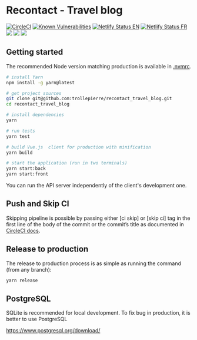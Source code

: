 # Recontact - Travel blog

[![CircleCI](https://circleci.com/gh/trollepierre/recontact_travel_blog/tree/master.svg?style=svg)](https://circleci.com/gh/trollepierre/recontact_travel_blog/tree/master)
[![Known Vulnerabilities](https://snyk.io/test/github/trollepierre/recontact_travel_blog/badge.svg)](https://snyk.io/test/github/trollepierre/recontact_travel_blog)
[![Netlify Status EN](https://api.netlify.com/api/v1/badges/56d6576e-c95a-41b4-999f-9e0bab48d768/deploy-status)](https://app.netlify.com/sites/en-recontact/deploys)
[![Netlify Status FR](https://api.netlify.com/api/v1/badges/cbcec67a-0c04-46cb-b5d0-5a165183c6e6/deploy-status)](https://app.netlify.com/sites/fr-recontact/deploys)
[![](https://img.shields.io/badge/License-MIT-green.svg?logo=internetarchive&logoColor=white&labelColor=464646&style=for-the-badge)](LICENSE.md)
[![](https://img.shields.io/github/commit-activity/m/trollepierre/recontact_travel_blog?label=Commits&logo=github&logoColor=white&labelColor=464646&style=for-the-badge)](https://github.com/trollepierre/recontact_travel_blog/commits/master)
[![](https://img.shields.io/codefactor/grade/github/trollepierre/recontact_travel_blog?label=Code+Quality&logo=codefactor&logoColor=white&labelColor=464646&color=29c3c5&style=for-the-badge)](https://www.codefactor.io/repository/github/trollepierre/recontact_travel_blog)


## Getting started

The recommended Node version matching production is available in [.nvmrc](https://github.com/trollepierre/recontact_travel_blog/blob/dev/.nvmrc).

``` bash
# install Yarn
npm install -g yarn@latest

# get project sources
git clone git@github.com:trollepierre/recontact_travel_blog.git
cd recontact_travel_blog

# install dependencies
yarn

# run tests
yarn test

# build Vue.js  client for production with minification
yarn build

# start the application (run in two terminals)
yarn start:back
yarn start:front
```

You can run the API server independently of the client's development one.

## Push and Skip CI

Skipping pipeline is possible by passing either [ci skip] or [skip ci] tag in the first line of the body of the commit or the commit’s title as documented in [CircleCI docs](https://circleci.com/docs/2.0/skip-build/).

## Release to production

The release to production process is as simple as running the command (from any branch):

```bash
yarn release
```

## PostgreSQL

SQLite is recommended for local development. To fix bug in production, it is better to use PostgreSQL

https://www.postgresql.org/download/
